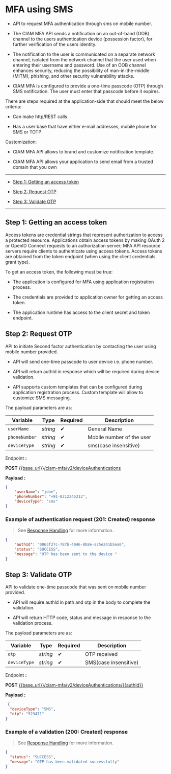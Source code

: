 # MFA using SMS 

- API to request MFA authentication through sms on mobile number. 

- The CIAM MFA API  sends a notification on an out-of-band (OOB) channel to the users authentication device (possession factor), for further verification of the users identity.  

- The notification to the user is communicated on a separate network channel, isolated from the network channel that the user used when entering their username and password. Use of an OOB channel enhances security, reducing the possibility of man-in-the-middle (MITM), phishing, and other security vulnerability attacks.  

- CIAM MFA is configured to provide a one-time passcode (OTP) through SMS notification. The user must enter that passcode before it expires.

There are steps  required at the application-side that should meet the below criteria:  

- Can make http/REST calls  

- Has a user base that have either e-mail addresses, mobile phone for SMS or TOTP  

Customization:  

- CIAM MFA API  allows to brand and customize notification template.  

- CIAM MFA API allows your application to send email from a trusted domain that you own

---  

- [Step 1: Getting an access token](#step-1-getting-an-access-token)  

- [Step 2: Request OTP](#step-2-request-otp)  

- [Step 3: Validate OTP](#step-3-validate-otp)  


---

## Step 1: Getting an access token     

Access tokens are credential strings that represent authorization to access a protected resource. Applications obtain access tokens by making OAuth 2 or OpenID Connect requests to an authorization server; MFA API resource servers require clients to authenticate using access tokens. Access tokens are obtained from the token endpoint (when using the client credentials grant type).

To get an access token, the following must be true:  

- The application is configured for MFA using  application registration process.

- The credentials are provided to application owner for getting an access token.  

- The application runtime  has access to the client secret and token endpoint.  


## Step 2: Request OTP 

API to initiate Second factor authentication by contacting the user using mobile number provided. 

- API will send one-time passcode to user device i.e. phone number. 

- API will return authId in response which will be required during device validation.  

- API supports custom templates that can be configured during application registration process. Custom template will allow to customize SMS messaging.

The payload parameters are as: 

| Variable | Type | Required | Description |
| -------- | -----| -------  | ----------- |
| `userName` | *string* | &#10004; | General Name |
| `phoneNumber` | *string* | &#10004; | Mobile number of the user |
| `deviceType` | *string* | &#10004; | sms(case insensitive) |

<!--
type: tab
titles: Request, Response
-->

Endpoint **:**

**POST** [{{base_url}}/ciam-mfa/v2/deviceAuthentications](../api/?type=post&path=/deviceAuthentications&version=2.0.0)

**Payload** **:**

```json
{
    "userName": "jdoe",
    "phoneNumber": "+91-8212345212",
    "deviceType": "sms"
}
```
<!--
type: tab
-->

### Example of authentication request (201: Created) response

<!-- theme: info -->
> See [Response Handling](?path=docs/Resources/Guides/Response-Codes/Response-Handling.md) for more information.

```json
{
    "authId": "0063f27c-787b-4046-8b8e-a75e241b5ea6",
    "status": "SUCCESS",
    "message": "OTP has been sent to the device "
}
```

<!-- type: tab-end -->
## Step 3: Validate OTP 

API to validate one-time passcode that was sent on mobile number provided.

- API will require authId in path and otp in the body to complete the validation.

- API will return HTTP code, status and message in response to the validation process.

The payload parameters are as: 

| Variable | Type | Required | Description |
| -------- | -----| -------  | ----------- |
| `otp` | *string* | &#10004; | OTP received |
| `deviceType` | *string* | &#10004; | SMS(case insensitive) |

<!--
type: tab
titles: Request, Response
-->

Endpoint **:**

**POST** [{{base_url}}/ciam-mfa/v2/deviceAuthentications/{{authId}}](../api/?type=post&path=/deviceAuthentications/{authId}&version=2.0.0)

**Payload** **:**

```json
 {
  "deviceType": "SMS",
  "otp": "523471"
}
```

<!--
type: tab
-->

### Example of a validation (200: Created) response

<!-- theme: info -->
> See [Response Handling](?path=docs/Resources/Guides/Response-Codes/Response-Handling.md) for more information.

```json
{
  "status": "SUCCESS",
  "message": "OTP has been validated successfully"
}

```

<!-- type: tab-end -->



